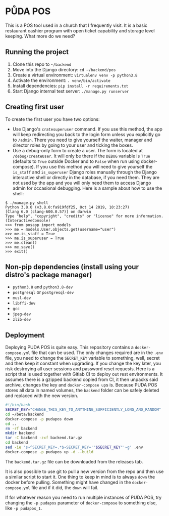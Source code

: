 # PŮDA POS

This is a POS tool used in a church that I frequently visit. It is a basic
restaurant cashier program with open ticket capability and storage level
keeping. What more do we need?

## Running the project
1. Clone this repo to `~/backend`
1. Move into the Django directory: `cd ~/backend/pos`
1. Create a virtual environment: `virtualenv venv -p python3.8`
1. Activate the environment: `. venv/bin/activate`
1. Install dependencies: `pip install -r requirements.txt`
1. Start Django internal test server: `./manage.py runserver`

## Creating first user
To create the first user you have two options:
- Use Django's `cratesuperuser` command. If you use this method, the app will 
keep redirecting you back to the login form unless you explicitly go to `/admin`. 
There you need to give yourself the waiter, manager and director roles by going 
to your user and ticking the boxes.
- Use a debug-only form to create a user. The form is located at `/debug/createUser`.
It will only be there if the `DEBUG` variable is `True` (defaults to `True` outside 
Docker and to `False` when run using docker-compose). If you use this method you 
will need to give yourself the `is_staff` and `is_superuser` Django roles manually 
through the Django interactive shell or directly in the database, if you need them.
They are not used by the app and you will only need them to access Django admin for
occasional debugging. Here is a sample about how to use the shell:
```
$ ./manage.py shell
Python 3.8.0 (v3.8.0:fa919fdf25, Oct 14 2019, 10:23:27) 
[Clang 6.0 (clang-600.0.57)] on darwin
Type "help", "copyright", "credits" or "license" for more information.
(InteractiveConsole)
>>> from posapp import models
>>> me = models.User.objects.get(username="user")
>>> me.is_staff = True
>>> me.is_superuser = True
>>> me.clean()
>>> me.save()
>>> exit()
```

## Non-pip dependencies (install using your distro's package manager)
- `python3.8` and `python3.8-dev`
- `postgresql` or `postgresql-dev`
- `musl-dev`
- `libffi-dev`
- `gcc`
- `jpeg-dev`
- `zlib-dev`

## Deployment
Deploying PUDA POS is quite easy. This repository contains a `docker-compose.yml` file 
that can be used. The only changes required are in the `.env` file, you need to change
the `SECRET_KEY` variable to something, well, secret and then keep it constant when 
upgrading. If you change the key later, you risk destroying all user sessions and
password reset requests. Here is a script that is used together with Gitlab CI to deploy
out rest environments. It assumes there is a gzipped backend copied from CI, it then unpacks
said archive, changes the key and `docker-compose up`s is. Because PUDA POS stores all data
in named volumes, the `backend` folder can be safely deleted and replaced with the new version.
```bash
#!/bin/bash
SECRET_KEY="CHANGE_THIS_KEY_TO_ANYTHING_SUFFICIENTLY_LONG_AND_RANDOM"
cd ~/beta/backend
docker-compose -p pudapos down
cd ..
rm -rf backend
mkdir backend
tar -C backend -zxf backend.tar.gz
cd backend
sed -ie 's~^SECRET_KEY=.*$~SECRET_KEY='"$SECRET_KEY"'~g' .env
docker-compose -p pudapos up -d --build
```
The `backend.tar.gz` file can be downloaded from the releases tab.

It is also possible to use git to pull a new version from the repo and then use a similar
script to start it. One thing to keep in mind is to always `down` the docker before
pulling. Something might have changed in the `docker-compose.yml` file and if it did, the 
`down` will fail.

If for whatever reason you need to run multiple instances of PUDA POS, try changing the
`-p pudapos` parameter of `docker-compose` to something else, like `-p pudapos_1`.
